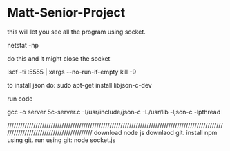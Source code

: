 # Matt-Senior-Project

this will let you see all the program using socket.

netstat -np

do this and it might close the socket

lsof -ti :5555 | xargs --no-run-if-empty kill -9
  
to install json do: sudo apt-get install libjson-c-dev 

run code 

gcc -o server 5c-server.c -I/usr/include/json-c -L/usr/lib -ljson-c -lpthread

//////////////////////////////////////////////////////////////////////////////////////////////////////////////////////////////////////////
download node js
downlaod git.
install npm using git.
run using git: node socket.js

